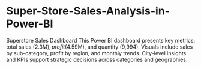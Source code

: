 # Super-Store-Sales-Analysis-in-Power-BI
Superstore Sales Dashboard This Power BI dashboard presents key metrics: total sales ($2.3M), profit ($4.59M), and quantity (9,994). Visuals include sales by sub-category, profit by region, and monthly trends. City-level insights and KPIs support strategic decisions across categories and geographies.
